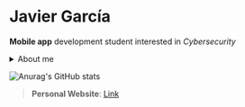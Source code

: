 # Javier García

**Mobile app** development student interested in *Cybersecurity* 

<details><summary>About me</summary>

  - 19 yo
  - Technical Degree in Mobile Apps Development(in progress)

</details>

![Anurag's GitHub stats](https://github-readme-stats.vercel.app/api?username=Javierg-g&show_icons=true&theme=dark&hide=prs,issues,contribs&title_color=74D0FF&text_color=34FD6E&icon_color=FF2B2B&border_color=FFFFFF&bg_color=DEG,000000,161616)
<!--[![Top Langs](https://github-readme-stats.vercel.app/api/top-langs/?username=Javierg-g&layout=compact)](https://github.com/anuraghazra/github-readme-stat)-->

>**Personal Website**: [Link](https://javierg-g.github.io)

